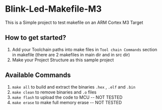 # Blink-Led-Makefile-M3
This is a Simple project to test makefile on an ARM Cortex M3 Target

## How to get started?
1. Add your Toolchain paths into make files in `Tool chain Commands` section in makefile (there are 2 makefiles in main dir and in src dir)
2. Make your Project Structure as this sample project

## Available Commands
1. `make all` to build and extract the binaries `.hex` , `.elf` and `.bin`
2. `make clean` to remove binaries and `.o` files
3. `make flash` to upload the code to MCU -- NOT TESTED
4. `make erase` to make full memory erase -- NOT TESTED